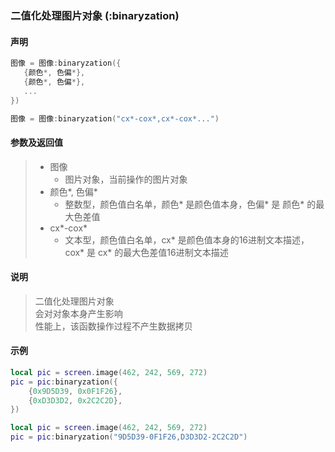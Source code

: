 ### 二值化处理图片对象 \(**:binaryzation**\)


#### 声明
```lua
图像 = 图像:binaryzation({
   {颜色*, 色偏*},
   {颜色*, 色偏*},
   ...
})
```
```lua
图像 = 图像:binaryzation("cx*-cox*,cx*-cox*...")
```


#### 参数及返回值
> - 图像
>   - 图片对象，当前操作的图片对象
> - 颜色\*, 色偏\*
>   - 整数型，颜色值白名单，颜色\* 是颜色值本身，色偏\* 是 颜色\* 的最大色差值
> - cx\*\-cox\*
>   - 文本型，颜色值白名单，cx\* 是颜色值本身的16进制文本描述，cox\* 是 cx\* 的最大色差值16进制文本描述


#### 说明
> 二值化处理图片对象  
> 会对对象本身产生影响  
> 性能上，该函数操作过程不产生数据拷贝  


#### 示例  
```lua
local pic = screen.image(462, 242, 569, 272)
pic = pic:binaryzation({
	{0x9D5D39, 0x0F1F26},
	{0xD3D3D2, 0x2C2C2D},
})
```
```lua
local pic = screen.image(462, 242, 569, 272)
pic = pic:binaryzation("9D5D39-0F1F26,D3D3D2-2C2C2D")
```


